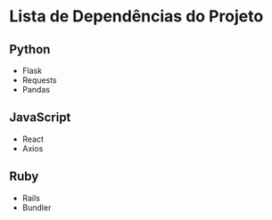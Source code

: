 # Lista de Dependências do Projeto

## Python
- Flask
- Requests
- Pandas

## JavaScript
- React
- Axios

## Ruby
- Rails
- Bundler
